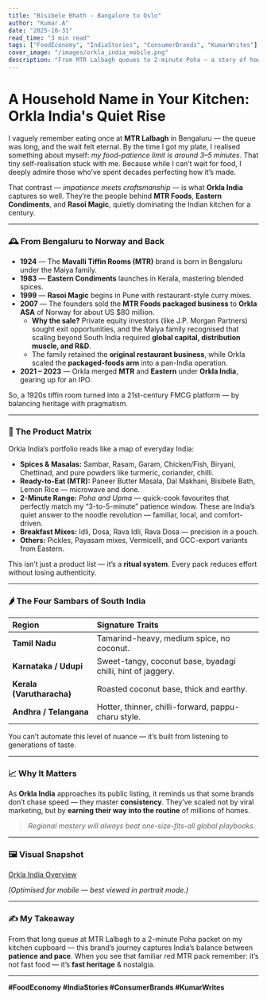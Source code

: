 ```yaml
---
title: "Bisibele Bhath - Bangalore to Oslo"
author: "Kumar.A"
date: "2025-10-31"
read_time: "3 min read"
tags: ["FoodEconomy", "IndiaStories", "ConsumerBrands", "KumarWrites"]
cover_image: "/images/orkla_india_mobile.png"
description: "From MTR Lalbagh queues to 2-minute Poha — a story of how patience, precision, and global vision built one of India’s most trusted kitchen brands."
---
```


# A Household Name in Your Kitchen: Orkla India's Quiet Rise

I vaguely remember eating once at **MTR Lalbagh** in Bengaluru — the queue was long, and the wait felt eternal.
By the time I got my plate, I realised something about myself: *my food-patience limit is around 3–5 minutes*.
That tiny self-realisation stuck with me. Because while I can’t wait for food, I deeply admire those who’ve spent decades perfecting how it’s made.

That contrast — *impatience meets craftsmanship* — is what **Orkla India** captures so well.
They’re the people behind **MTR Foods**, **Eastern Condiments**, and **Rasoi Magic**, quietly dominating the Indian kitchen for a century.

---

### 🕰️ From Bengaluru to Norway and Back
- **1924** — The **Mavalli Tiffin Rooms (MTR)** brand is born in Bengaluru under the Maiya family.
- **1983** — **Eastern Condiments** launches in Kerala, mastering blended spices.
- **1999** — **Rasoi Magic** begins in Pune with restaurant-style curry mixes.
- **2007** — The founders sold the **MTR Foods packaged business** to **Orkla ASA** of Norway for about US $80 million.
  - **Why the sale?** Private equity investors (like J.P. Morgan Partners) sought exit opportunities, and the Maiya family recognised that scaling beyond South India required **global capital, distribution muscle, and R&D**.
  - The family retained the **original restaurant business**, while Orkla scaled the **packaged-foods arm** into a pan-India operation.
- **2021 – 2023** — Orkla merged **MTR** and **Eastern** under **Orkla India**, gearing up for an IPO.

So, a 1920s tiffin room turned into a 21st-century FMCG platform — by balancing heritage with pragmatism.

---

### 🍛 The Product Matrix
Orkla India’s portfolio reads like a map of everyday India:

- **Spices & Masalas:** Sambar, Rasam, Garam, Chicken/Fish, Biryani, Chettinad, and pure powders like turmeric, coriander, chilli.
- **Ready-to-Eat (MTR):** Paneer Butter Masala, Dal Makhani, Bisibele Bath, Lemon Rice — microwave and done.
- **2-Minute Range:** *Poha and Upma* — quick-cook favourites that perfectly match my “3-to-5-minute” patience window. These are India’s quiet answer to the noodle revolution — familiar, local, and comfort-driven.
- **Breakfast Mixes:** Idli, Dosa, Rava Idli, Rava Dosa — precision in a pouch.
- **Others:** Pickles, Payasam mixes, Vermicelli, and GCC-export variants from Eastern.

This isn’t just a product list — it’s a **ritual system**. Every pack reduces effort without losing authenticity.

---

### 🌶️ The Four Sambars of South India
| Region | Signature Traits |
|:--|:--|
| **Tamil Nadu** | Tamarind-heavy, medium spice, no coconut. |
| **Karnataka / Udupi** | Sweet-tangy, coconut base, byadagi chilli, hint of jaggery. |
| **Kerala (Varutharacha)** | Roasted coconut base, thick and earthy. |
| **Andhra / Telangana** | Hotter, thinner, chilli-forward, pappu-charu style. |

You can’t automate this level of nuance — it’s built from listening to generations of taste.

---

### 📈 Why It Matters
As **Orkla India** approaches its public listing, it reminds us that some brands don’t chase speed — they master **consistency**.
They’ve scaled not by viral marketing, but by **earning their way into the routine** of millions of homes.

> *Regional mastery will always beat one-size-fits-all global playbooks.*

---

### 🖼️ Visual Snapshot
[Orkla India Overview](/public/media/MTR_products.png)

*(Optimised for mobile — best viewed in portrait mode.)*

---

### ✍️ My Takeaway
From that long queue at MTR Lalbagh to a 2-minute Poha packet on my kitchen cupboard — this brand’s journey captures India’s balance between **patience and pace**.
When you see that familiar red MTR pack remember: it’s not fast food — it’s **fast heritage** & nostalgia.

---

**#FoodEconomy #IndiaStories #ConsumerBrands #KumarWrites**

